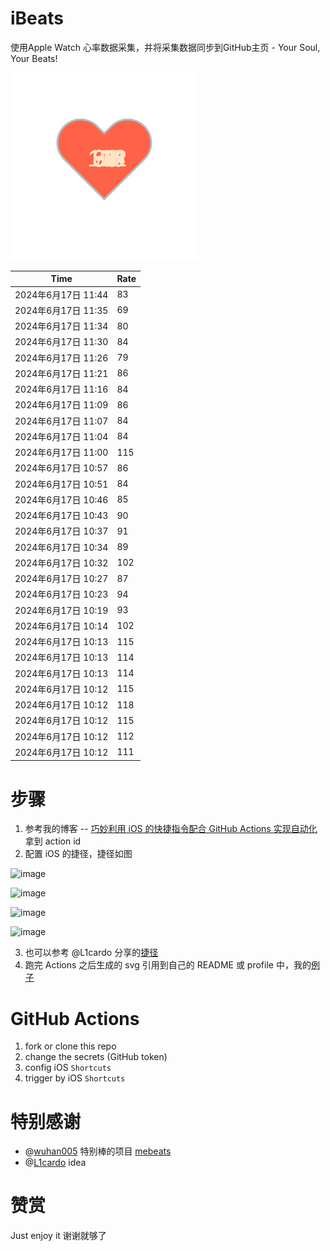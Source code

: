 # iBeats
使用Apple Watch 心率数据采集，并将采集数据同步到GitHub主页 - Your Soul, Your Beats!

![](./files/heart.svg)

<!--START_SECTION:my_heart_rate-->
| Time | Rate | 
 | ---- | ---- | 
| 2024年6月17日 11:44 | 83 |
| 2024年6月17日 11:35 | 69 |
| 2024年6月17日 11:34 | 80 |
| 2024年6月17日 11:30 | 84 |
| 2024年6月17日 11:26 | 79 |
| 2024年6月17日 11:21 | 86 |
| 2024年6月17日 11:16 | 84 |
| 2024年6月17日 11:09 | 86 |
| 2024年6月17日 11:07 | 84 |
| 2024年6月17日 11:04 | 84 |
| 2024年6月17日 11:00 | 115 |
| 2024年6月17日 10:57 | 86 |
| 2024年6月17日 10:51 | 84 |
| 2024年6月17日 10:46 | 85 |
| 2024年6月17日 10:43 | 90 |
| 2024年6月17日 10:37 | 91 |
| 2024年6月17日 10:34 | 89 |
| 2024年6月17日 10:32 | 102 |
| 2024年6月17日 10:27 | 87 |
| 2024年6月17日 10:23 | 94 |
| 2024年6月17日 10:19 | 93 |
| 2024年6月17日 10:14 | 102 |
| 2024年6月17日 10:13 | 115 |
| 2024年6月17日 10:13 | 114 |
| 2024年6月17日 10:13 | 114 |
| 2024年6月17日 10:12 | 115 |
| 2024年6月17日 10:12 | 118 |
| 2024年6月17日 10:12 | 115 |
| 2024年6月17日 10:12 | 112 |
| 2024年6月17日 10:12 | 111 |

<!--END_SECTION:my_heart_rate-->

# 步骤
1. 参考我的博客 -- [巧妙利用 iOS 的快捷指令配合 GitHub Actions 实现自动化](https://github.com/yihong0618/gitblog/issues/198) 拿到 action id
2. 配置 iOS 的捷径，捷径如图

![image](https://user-images.githubusercontent.com/15976103/122154218-0db0b480-ce97-11eb-93bb-5aec07c558dc.png)

![image](https://user-images.githubusercontent.com/15976103/122154236-186b4980-ce97-11eb-8e4b-70551a0391ae.png)

![image](https://user-images.githubusercontent.com/15976103/122154268-2d47dd00-ce97-11eb-902e-3acf292265a9.png)

![image](https://user-images.githubusercontent.com/15976103/122174055-fa144680-ceb4-11eb-9be2-3eb83cd516f7.png)

3. 也可以参考 @L1cardo 分享的[捷径](https://www.icloud.com/shortcuts/6ab6047b459c41ad822ad6b94b1c03d4)
4. 跑完 Actions 之后生成的 svg 引用到自己的 README 或 profile 中，我的[例子](https://github.com/yihong0618) 

# GitHub Actions

1. fork or clone this repo
2. change the secrets (GitHub token)
3. config iOS `Shortcuts` 
4. trigger by iOS `Shortcuts`

# 特别感谢
- @[wuhan005](https://github.com/wuhan005) 特别棒的项目 [mebeats](https://github.com/wuhan005/mebeats)
- @[L1cardo](https://github.com/L1cardo) idea

# 赞赏
Just enjoy it
谢谢就够了

